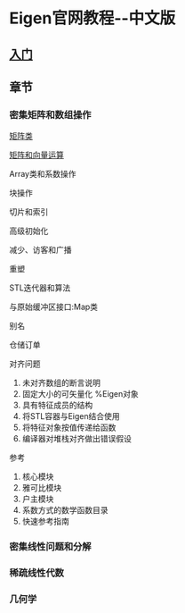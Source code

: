 # Eigen官网教程--中文版

## [入门](file/入门.md)

## 章节

### 密集矩阵和数组操作

[矩阵类](file/矩阵类.md)

[矩阵和向量运算](file/矩阵和向量运算.md)

Array类和系数操作

块操作

切片和索引

高级初始化

减少、访客和广播

重塑

STL迭代器和算法

与原始缓冲区接口:Map类

别名

仓储订单

对齐问题

1. 未对齐数组的断言说明
2. 固定大小的可矢量化 %Eigen对象
3. 具有特征成员的结构
4. 将STL容器与Eigen结合使用
5. 将特征对象按值传递给函数
6. 编译器对堆栈对齐做出错误假设

参考

1. 核心模块
2. 雅可比模块
3. 户主模块
4. 系数方式的数学函数目录
5. 快速参考指南

### 密集线性问题和分解

### 稀疏线性代数

### 几何学